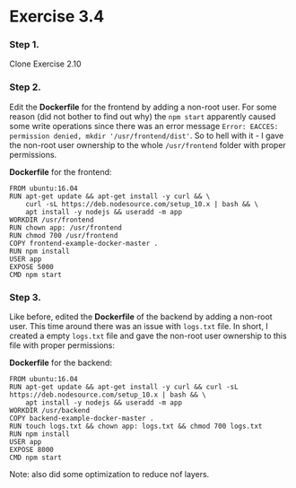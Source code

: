 # Exercise 3.4

### Step 1.
Clone Exercise 2.10

### Step 2.

Edit the **Dockerfile** for the frontend by adding a non-root user. For some reason (did not bother to find out why)
the ```npm start``` apparently caused some write operations since there was an error message 
```Error: EACCES: permission denied, mkdir '/usr/frontend/dist'```. So to hell with it - I gave the non-root
user ownership to the whole ```/usr/frontend``` folder with proper permissions.

**Dockerfile** for the frontend:
```
FROM ubuntu:16.04
RUN apt-get update && apt-get install -y curl && \
    curl -sL https://deb.nodesource.com/setup_10.x | bash && \
    apt install -y nodejs && useradd -m app
WORKDIR /usr/frontend
RUN chown app: /usr/frontend
RUN chmod 700 /usr/frontend
COPY frontend-example-docker-master .
RUN npm install
USER app
EXPOSE 5000
CMD npm start
```

### Step 3.

Like before, edited the **Dockerfile** of the backend by adding a non-root user. This time around there was an issue with
```logs.txt``` file. In short, I created a empty ```logs.txt``` file and gave the non-root user ownership to this file
with proper permissions:

**Dockerfile** for the backend:
```  
FROM ubuntu:16.04
RUN apt-get update && apt-get install -y curl && curl -sL https://deb.nodesource.com/setup_10.x | bash && \
    apt install -y nodejs && useradd -m app
WORKDIR /usr/backend
COPY backend-example-docker-master .
RUN touch logs.txt && chown app: logs.txt && chmod 700 logs.txt
RUN npm install
USER app
EXPOSE 8000
CMD npm start
```

Note: also did some optimization to reduce nof layers.